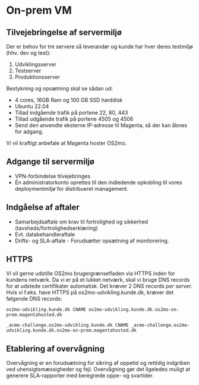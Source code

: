 # On-prem VM

## Tilvejebringelse af servermiljø

Der er behov for tre servere så leverandør og kunde har hver deres testmiljø (hhv. dev og test):

1.  Udviklingsserver
2.  Testserver
3.  Produktionsserver

Bestykning og opsætning skal se sådan ud:

-   4 cores, 16GB Ram og 100 GB SSD harddisk
-   Ubuntu 22.04
-   Tillad indgående trafik på portene 22, 80, 443
-   Tillad udgående trafik på portene 4505 og 4506
-   Send den anvendte eksterne IP-adresse til Magenta, så der kan åbnes for adgang.

Vi vil kraftigt anbefale at Magenta hoster OS2mo.

## Adgange til servermiljø

- VPN-forbindelse tilvejebringes
- Én administratorkonto oprettes til den indledende opkobling til vores deploymentmiljø for distribueret management.

## Indgåelse af aftaler

- Samarbejdsaftale om krav til fortrolighed og sikkerhed (tavsheds/fortrolighedserklæring)
- Evt. databehandleraftale
- Drifts- og SLA-aftale - Forudsætter opsætning af monitorering.

## HTTPS

Vi vil gerne udstille OS2mo brugergrænsefladen via HTTPS inden for kundens
netværk. Da vi er på et lukket netværk, skal vi bruge DNS records for at
udstede certifikater automatisk. Det kræver 2 DNS records _per server_. Hvis vi
f.eks. have HTTPS på os2mo-udvikling.kunde.dk, kræver det følgende DNS records:

`os2mo-udvikling.kunde.dk CNAME os2mo-udvikling.kunde.dk.os2mo-on-prem.magentahosted.dk`

`_acme-challenge.os2mo-udvikling.kunde.dk CNAME _acme-challenge.os2mo-udvikling.kunde.dk.os2mo-on-prem.magentahosted.dk`

## Etablering af overvågning

Overvågning er en forudsætning for sikring af oppetid og rettidig indgriben ved uhensigtsmæssigheder og fejl. Overvågning gør det ligeledes muligt at generere SLA-rapporter med beregnede oppe- og svartider.
